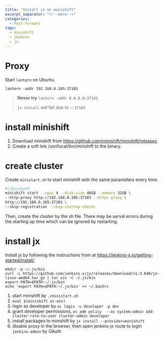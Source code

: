 ```yaml
---
title: "Install jx on minishift"
excerpt_separator: "<!--more-->"
categories:
  - Post Formats
tags:
  - minishift
  - jenkins
  - jx
---
```


# Proxy

Start `lantern` on Ubuntu.

```
lantern -addr 192.168.0.105:37103
```
> **Never try**
> `lantern -addr 0.0.0.0:37103`
>
> `jx install` will fail due to `::37103`
# install minishift

1. Download minishift from https://github.com/minishift/minishift/releases.
2. Create a soft link /usr/local/bin/minishift to the binary.

# create cluster

Create `ministart.sh` to start minishift with the same parameters every time.

```bash
#!/bin/bash
minishift start --cpus 4 --disk-size 40GB --memory 32GB \
--http-proxy http://192.168.0.105:37103 --https-proxy \
http://192.168.0.105:37103 \
--skip-registration --skip-startup-checks
```

Then, create the cluster by the sh file. There may be serval errors during the starting up time which can be ignored by restarting.

# install jx

Install jx by following the instructions from at https://jenkins-x.io/getting-started/install/

```
mkdir -p ~/.jx/bin
curl -L https://github.com/jenkins-x/jx/releases/download/v1.3.640/jx-linux-amd64.tar.gz | tar xzv -C ~/.jx/bin
export PATH=$PATH:~/.jx/bin
echo 'export PATH=$PATH:~/.jx/bin' >> ~/.bashrc
```

1. start minishift by `./ministart.sh`
2. `eval $(minishift oc-env)`
3. login as developer by `oc login -u developer -p dev`
4. grant developer permissions, `oc adm policy  --as system:admin add-cluster-role-to-user cluster-admin developer`
5. install packages to minishift by `jx install --provider=minishift`
6. disable proxy in the browser, then open jenkins-jx route to login `jenkins-admin` by OAuth

